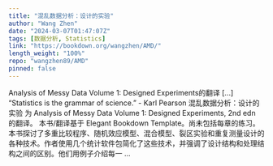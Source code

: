 ```yaml
---
title: "混乱数据分析：设计的实验"
author: "Wang Zhen"
date: "2024-03-07T01:47:07Z"
tags: [数据分析, Statistics]
link: "https://bookdown.org/wangzhen/AMD/"
length_weight: "100%"
repo: "wangzhen89/AMD"
pinned: false
---
```


Analysis of Messy Data Volume 1: Designed Experiments的翻译 [...] “Statistics is the grammar of science.” - Karl Pearson 混乱数据分析：设计的实验 为 Analysis of Messy Data Volume 1: Designed Experiments, 2nd edn 的翻译。 本书/翻译基于 Elegant Bookdown Template。尚未包括每章的练习。 本书探讨了多重比较程序、随机效应模型、混合模型、裂区实验和重复测量设计的各种技术。作者使用几个统计软件包简化了这些技术，并强调了设计结构和处理结构之间的区别。他们用例子介绍每一 ...
